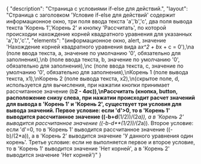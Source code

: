 {
"description": "Страница с условиями if-else для действий.",
"layout": "Страница с заголовком 'Условие if-else для действий' содержит информационное окно, три поля ввода текста 'a','b','c', два поля вывода текста 'Корень 1','Корень 2' и кнопку 'Рассчитать', по которой происходии нахождение корней квадратного уравнения для указанных 'a','b','c'.",
"elements": "(информационное окно, alert, значение 'Нахождение корней квадратного уравнения вида a*x^2 + b*x + c = 0'),\na (поле ввода текста, a, значение по умолчанию '0', обязательно для заполнения),\nb (поле ввода текста, b, значение по умолчанию '0', обязательно для заполнения),\nc (поле ввода текста, c, значение по умолчанию '0', обязательно для заполнения),\nКорень 1 (поле вывода текста, x1),\nКорень 2 (поле вывода текста, x2),\n(скрытое поле, d, используется для вычисления, при нажатии кнопки принимает рассчитанное значение (b**2 - 4*a*c)),\nРассчитать (кнопка, button, расположение снизу слева, при нажатии происходит расчет значений для вывода в 'Корень 1' и 'Корень 2', существует три условия для вывода значений. Первое условие: если 'd'>0, то в 'Корень 1' выводится рассчитанное значение ((-b+d**(1/2))/(2*a)), а в 'Корень 2' выводится рассчитанное значение ((-b-d**(1/2))/(2*a)). Второе условие: если 'd'=0, то в 'Корень 1' выводится рассчитанное значение ((-b)/(2*a)), а в 'Корень 2' выводится значение 'У данного уравнения один корень'. Третье условие: если не выполняется первое и второе условие, то в 'Корень 1' выводится значение 'Нет корней', а в 'Корень 2' выводится значение 'Нет корней')"
}